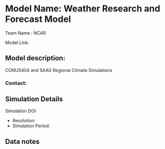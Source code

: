 # Model Name: Weather Research and Forecast Model

Team Name : NCAR

Model Link: 

## Model description: 
CONUS404 and SAAG Regional Climate Simulations

### Contact:

## Simulation Details

Simulation DOI: 

- Resolution: 
- Simulation Period: 

## Data notes